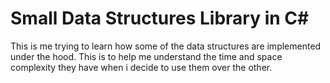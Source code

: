 # Small Data Structures Library in C#
This is me trying to learn how some of the data structures are implemented under the hood. This is to help me understand the time and space complexity they have when i decide to use them over the other.
